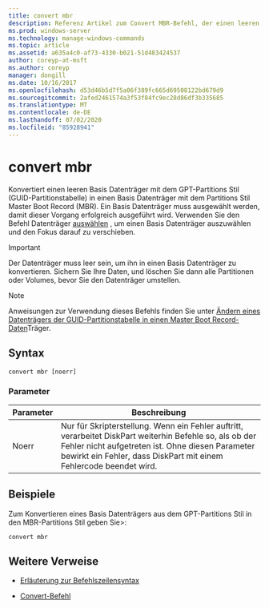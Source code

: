 ```yaml
---
title: convert mbr
description: Referenz Artikel zum Convert MBR-Befehl, der einen leeren Basis Datenträger mit dem Partitions Stil der GUID-Partitionstabelle (GPT) in einen Basis Datenträger mit dem Partitions Stil Master Boot Record (MBR) konvertiert.
ms.prod: windows-server
ms.technology: manage-windows-commands
ms.topic: article
ms.assetid: a635a4c0-af73-4330-b021-51d483424537
author: coreyp-at-msft
ms.author: coreyp
manager: dongill
ms.date: 10/16/2017
ms.openlocfilehash: d53d46b5d7f5a06f389fc665d69508122bd679d9
ms.sourcegitcommit: 2afed2461574a3f53f84fc9ec28d86df3b335685
ms.translationtype: MT
ms.contentlocale: de-DE
ms.lasthandoff: 07/02/2020
ms.locfileid: "85928941"
---
```

# <a name="convert-mbr"></a>convert mbr

Konvertiert einen leeren Basis Datenträger mit dem GPT-Partitions Stil (GUID-Partitionstabelle) in einen Basis Datenträger mit dem Partitions Stil Master Boot Record (MBR). Ein Basis Datenträger muss ausgewählt werden, damit dieser Vorgang erfolgreich ausgeführt wird. Verwenden Sie den Befehl Datenträger [auswählen](select-disk.md) , um einen Basis Datenträger auszuwählen und den Fokus darauf zu verschieben.

> [!IMPORTANT]
> Der Datenträger muss leer sein, um ihn in einen Basis Datenträger zu konvertieren. Sichern Sie Ihre Daten, und löschen Sie dann alle Partitionen oder Volumes, bevor Sie den Datenträger umstellen.

> [!NOTE]
> Anweisungen zur Verwendung dieses Befehls finden Sie unter [Ändern eines Datenträgers der GUID-Partitionstabelle in einen Master Boot Record-Daten](https://docs.microsoft.com/previous-versions/windows/it-pro/windows-server-2008-R2-and-2008/cc725797(v=ws.11))Träger.

## <a name="syntax"></a>Syntax

```
convert mbr [noerr]
```

### <a name="parameters"></a>Parameter

| Parameter | Beschreibung |
| --------- | ----------- |
| Noerr | Nur für Skripterstellung. Wenn ein Fehler auftritt, verarbeitet DiskPart weiterhin Befehle so, als ob der Fehler nicht aufgetreten ist. Ohne diesen Parameter bewirkt ein Fehler, dass DiskPart mit einem Fehlercode beendet wird. |

## <a name="examples"></a>Beispiele

Zum Konvertieren eines Basis Datenträgers aus dem GPT-Partitions Stil in den MBR-Partitions Stil geben Sie>:

```
convert mbr
```

## <a name="additional-references"></a>Weitere Verweise

- [Erläuterung zur Befehlszeilensyntax](command-line-syntax-key.md)

- [Convert-Befehl](convert.md)
